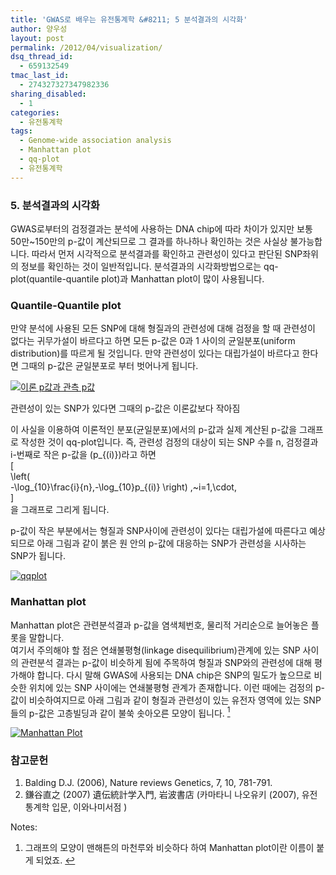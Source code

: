 ```yaml
---
title: 'GWAS로 배우는 유전통계학 &#8211; 5 분석결과의 시각화'
author: 양우성
layout: post
permalink: /2012/04/visualization/
dsq_thread_id:
  - 659132549
tmac_last_id:
  - 274327327347982336
sharing_disabled:
  - 1
categories:
  - 유전통계학
tags:
  - Genome-wide association analysis
  - Manhattan plot
  - qq-plot
  - 유전통계학
---
```

### 5. 분석결과의 시각화 

GWAS로부터의 검정결과는 분석에 사용하는 DNA chip에 따라 차이가 있지만 보통 50만~150만의 p-값이 계산되므로 그 결과를 하나하나 확인하는 것은 사실상 불가능합니다. 따라서 먼저 시각적으로 분석결과를 확인하고 관련성이 있다고 판단된 SNP좌위의 정보를 확인하는 것이 일반적입니다. 분석결과의 시각화방법으로는 qq-plot(quantile-quantile plot)과 Manhattan plot이 많이 사용됩니다.

### Quantile-Quantile plot 

만약 분석에 사용된 모든 SNP에 대해 형질과의 관련성에 대해 검정을 할 때 관련성이 없다는 귀무가설이 바르다고 하면 모든 p-값은 0과 1 사이의 균일분포(uniform distribution)를 따르게 될 것입니다. 만약 관련성이 있다는 대립가설이 바르다고 한다면 그때의 p-값은 균일분포로 부터 벗어나게 됩니다.  
<!--more-->

  
<div id="attachment_2712" style="width: 490px" class="wp-caption aligncenter">
  <a href="http://i2.wp.com/farm4.staticflickr.com/3734/9204620249_19d7b658d3_o.jpg" title="이론 p값과 관측 p값" rel="lightbox"><img src="http://i2.wp.com/farm4.staticflickr.com/3734/9204620249_19d7b658d3_o.jpg?resize=480%2C249" alt="이론 p값과 관측 p값" title="이론 p값과 관측 p값" class="aligncenter" data-recalc-dims="1" /></a><p class="wp-caption-text">
    관련성이 있는 SNP가 있다면 그때의 p-값은 이론값보다 작아짐
  </p>
</div>

이 사실을 이용하여 이론적인 분포(균일분포)에서의 p-값과 실제 계산된 p-값을 그래프로 작성한 것이 qq-plot입니다. 즉, 관련성 검정의 대상이 되는 SNP 수를 n, 검정결과 i-번째로 작은 p-값을 \(p_{(i)}\)라고 하면  
\[  
\left(  
-\log\_{10}\frac{i}{n},-\log\_{10}p_{(i)} \right) ,~i=1,\cdot,  
\]  
을 그래프로 그리게 됩니다.

p-값이 작은 부분에서는 형질과 SNP사이에 관련성이 있다는 대립가설에 따른다고 예상되므로 아래 그림과 같이 붉은 원 안의 p-값에 대응하는 SNP가 관련성을 시사하는 SNP가 됩니다.

<a href="http://i1.wp.com/farm4.staticflickr.com/3698/9201427980_cf501f3dbc_o.png" title="qqplot" rel="lightbox"><img src="http://i1.wp.com/farm4.staticflickr.com/3698/9201427980_cf501f3dbc_o.png?resize=402%2C522" alt="qqplot" title="qqplot" class="aligncenter" data-recalc-dims="1" /></a>

### Manhattan plot 

Manhattan plot은 관련분석결과 p-값을 염색체번호, 물리적 거리순으로 늘어놓은 플롯을 말합니다.  
여기서 주의해야 할 점은 연쇄불평형(linkage disequilibrium)관계에 있는 SNP 사이의 관련분석 결과는 p-값이 비슷하게 됨에 주목하여 형질과 SNP와의 관련성에 대해 평가해야 합니다. 다시 말해 GWAS에 사용되는 DNA chip은 SNP의 밀도가 높으므로 비슷한 위치에 있는 SNP 사이에는 연쇄불평형 관계가 존재합니다. 이런 때에는 검정의 p-값이 비슷하여지므로 아래 그림과 같이 형질과 관련성이 있는 유전자 영역에 있는 SNP들의 p-값은 고층빌딩과 같이 불쑥 솟아오른 모양이 됩니다. <a class="simple-footnote" title="그래프의 모양이 맨해튼의 마천루와 비슷하다 하여 Manhattan plot이란 이름이 붙게 되었죠." id="return-note-2711-1" href="#note-2711-1"><sup>1</sup></a>

<a href="http://i1.wp.com/farm4.staticflickr.com/3803/9198649215_af7c29fd2d_o.png" title="Manhattan Plot" rel="lightbox"><img src="http://i1.wp.com/farm4.staticflickr.com/3803/9198649215_af7c29fd2d_o.png?resize=480%2C320" alt="Manhattan Plot" title="Manhattan Plot" class="aligncenter" data-recalc-dims="1" /></a>

### 참고문헌

1.  Balding D.J. (2006), Nature reviews Genetics, 7, 10, 781-791.
2.  鎌谷直之 (2007) 遺伝統計学入門, 岩波書店 (카마타니 나오유키 (2007), 유전통계학 입문, 이와나미서점 ) 

<div class="simple-footnotes">
  <p class="notes">
    Notes:
  </p>
  
  <ol>
    <li id="note-2711-1">
      그래프의 모양이 맨해튼의 마천루와 비슷하다 하여 Manhattan plot이란 이름이 붙게 되었죠. <a href="#return-note-2711-1">&#8617;</a>
    </li>
  </ol>
</div>